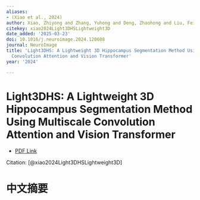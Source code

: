 ```yaml
---
aliases:
- (Xiao et al., 2024)
author: Xiao, Zhiyong and Zhang, Yuhong and Deng, Zhaohong and Liu, Fei
citekey: xiao2024Light3DHSLightweight3D
date_added: '2025-03-23'
doi: 10.1016/j.neuroimage.2024.120608
journal: NeuroImage
title: 'Light3DHS: A Lightweight 3D Hippocampus Segmentation Method Using Multiscale
  Convolution Attention and Vision Transformer'
year: '2024'

---
```

# Light3DHS: A Lightweight 3D Hippocampus Segmentation Method Using Multiscale Convolution Attention and Vision Transformer
- [PDF Link](zotero://open-pdf/library/items/E4P56A6I)

Citation: [@xiao2024Light3DHSLightweight3D]

# 中文摘要
